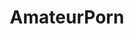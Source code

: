 ---
title: AmateurPorn
crosslinks:
- AmateursVideos
- livven
- firstSquirtingVideos
- holdthemoan
- maango
- TheseFuckingAccounts
- danni_meow
- YAYamateurs
- HomemadePorn
- grool
- AmateurArchives
- titlegore
- MassiveTitsnAss
- Hotwife
- porn_gifs
---
